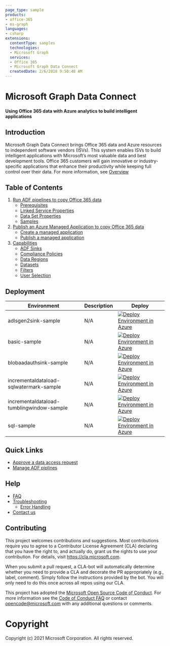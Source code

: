 ```yaml
---
page_type: sample
products:
- office-365
- ms-graph
languages:
- csharp
extensions:
  contentType: samples
  technologies:
  - Microsoft Graph
  services:
  - Office 365
  - Microsoft Graph Data Connect
  createdDate: 2/6/2018 9:50:48 AM
---
```

# Microsoft Graph Data Connect
#### Using Office 365 data with Azure analytics to build intelligent applications 

## Introduction 

Microsoft Graph Data Connect brings Office 365 data and Azure resources to independent software vendors (ISVs). This system enables ISVs to build intelligent applications with Microsoft’s most valuable data and best development tools. Office 365 customers will gain innovative or industry-specific applications that enhance their productivity while keeping full control over their data. For more information, see [Overview](https://github.com/OfficeDev/MS-Graph-Data-Connect/wiki)

## Table of Contents
1. [Run ADF pipelines to copy Office 365 data](https://github.com/OfficeDev/MS-Graph-Data-Connect/wiki/Run-Azure-Data-Factory-pipelines-to-copy-Office-365-Data)
    * [Prerequisites](https://github.com/OfficeDev/MS-Graph-Data-Connect/wiki/Run-Azure-Data-Factory-pipelines-to-copy-Office-365-Data#prerequisites)
    * [Linked Service Properties](https://github.com/OfficeDev/MS-Graph-Data-Connect/wiki/Run-Azure-Data-Factory-pipelines-to-copy-Office-365-Data#linked-service-properties)
    * [Data Set Properties](https://github.com/OfficeDev/MS-Graph-Data-Connect/wiki/Run-Azure-Data-Factory-pipelines-to-copy-Office-365-Data#dataset-properties)
    * [Samples](https://github.com/OfficeDev/MS-Graph-Data-Connect/wiki/Run-Azure-Data-Factory-pipelines-to-copy-Office-365-Data#samples)
2. [Publish an Azure Managed Application to copy Office 365 data](https://github.com/OfficeDev/MS-Graph-Data-Connect/wiki/Publish-an-Azure-Managed-Application-to-copy-Office-365-data)
    * [Create a managed application](https://github.com/OfficeDev/MS-Graph-Data-Connect/wiki/Publish-an-Azure-Managed-Application-to-copy-Office-365-data#step-2-create-a-managed-application)
    * [Publish a managed application](https://github.com/OfficeDev/MS-Graph-Data-Connect/wiki/Publish-an-Azure-Managed-Application-to-copy-Office-365-data#step-3-publish-a-managed-application)
3. [Capabilities](https://github.com/OfficeDev/MS-Graph-Data-Connect/wiki/Capabilities)
    * [ADF Sinks](https://github.com/OfficeDev/MS-Graph-Data-Connect/wiki/Capabilities#adf-sinks)
    * [Compliance Policies](https://github.com/OfficeDev/MS-Graph-Data-Connect/wiki/Capabilities#policies)
    * [Data Regions](https://github.com/OfficeDev/MS-Graph-Data-Connect/wiki/Capabilities#data-regions)
    * [Datasets](https://github.com/OfficeDev/MS-Graph-Data-Connect/wiki/Capabilities#datasets)
    * [Filters](https://github.com/OfficeDev/MS-Graph-Data-Connect/wiki/Capabilities#filters)
    * [User Selection](https://github.com/OfficeDev/MS-Graph-Data-Connect/wiki/Capabilities#user-selection)

## Deployment

| Environment | Description | Deploy |
|---|---|---|
|adlsgen2sink-sample|N/A|<a href="https://portal.azure.com/#create/Microsoft.Template/uri/https%3A%2F%2Fraw.githubusercontent.com%2FOfficeDev%2FMS-Graph-Data-Connect%2Fmaster%2FARMTemplates%2Fadlsgen2sink-sample%2Fazuredeploy.json"><img src="http://azuredeploy.net/deploybutton.png" alt="Deploy Environment in Azure" /></a>|
|basic-sample|N/A|<a href="https://portal.azure.com/#create/Microsoft.Template/uri/https%3A%2F%2Fraw.githubusercontent.com%2FOfficeDev%2FMS-Graph-Data-Connect%2Fmaster%2FARMTemplates%2Fbasic-sample%2Fazuredeploy.json"><img src="http://azuredeploy.net/deploybutton.png" alt="Deploy Environment in Azure" /></a>|
|blobaadauthsink-sample|N/A|<a href="https://portal.azure.com/#create/Microsoft.Template/uri/https%3A%2F%2Fraw.githubusercontent.com%2FOfficeDev%2FMS-Graph-Data-Connect%2Fmaster%2FARMTemplates%2Fblobaadauthsink-sample%2Fazuredeploy.json"><img src="http://azuredeploy.net/deploybutton.png" alt="Deploy Environment in Azure" /></a>|
|incrementaldataload-sqlwatermark-sample|N/A|<a href="https://portal.azure.com/#create/Microsoft.Template/uri/https%3A%2F%2Fraw.githubusercontent.com%2FOfficeDev%2FMS-Graph-Data-Connect%2Fmaster%2FARMTemplates%2Fincrementaldataload-sqlwatermark-sample%2Fazuredeploy.json"><img src="http://azuredeploy.net/deploybutton.png" alt="Deploy Environment in Azure" /></a>|
|incrementaldataload-tumblingwindow-sample|N/A|<a href="https://portal.azure.com/#create/Microsoft.Template/uri/https://portal.azure.com/#create/Microsoft.Template/uri/https%3A%2F%2Fraw.githubusercontent.com%2FOfficeDev%2FMS-Graph-Data-Connect%2Fmaster%2FARMTemplates%2Fincrementaldataload-tumblingwindow-sample%2Fazuredeploy.json"><img src="http://azuredeploy.net/deploybutton.png" alt="Deploy Environment in Azure" /></a>|
|sql-sample|N/A|<a href="https://portal.azure.com/#create/Microsoft.Template/uri/https%3A%2F%2Fraw.githubusercontent.com%2FOfficeDev%2FMS-Graph-Data-Connect%2Fmaster%2FARMTemplates%2Fsql-sample%2Fazuredeploy.json"><img src="http://azuredeploy.net/deploybutton.png" alt="Deploy Environment in Azure" /></a>|

## Quick Links
* [Approve a data access request](https://github.com/OfficeDev/MS-Graph-Data-Connect/wiki/Approving-a-data-access-request)
* [Manage ADF piplines](https://github.com/OfficeDev/MS-Graph-Data-Connect/wiki/Azure-Data-Factory-Quick-Links)

## Help
* [FAQ](https://github.com/OfficeDev/MS-Graph-Data-Connect/wiki/FAQ)  
* [Troubleshooting](https://github.com/OfficeDev/MS-Graph-Data-Connect/wiki/Troubleshooting)
    * [Error Handling](https://github.com/OfficeDev/MS-Graph-Data-Connect/wiki/Troubleshooting#errors)
* [Contact us](https://github.com/OfficeDev/MS-Graph-Data-Connect/wiki/Contact-Us)


## Contributing

This project welcomes contributions and suggestions.  Most contributions require you to agree to a
Contributor License Agreement (CLA) declaring that you have the right to, and actually do, grant us
the rights to use your contribution. For details, visit https://cla.microsoft.com.

When you submit a pull request, a CLA-bot will automatically determine whether you need to provide
a CLA and decorate the PR appropriately (e.g., label, comment). Simply follow the instructions
provided by the bot. You will only need to do this once across all repos using our CLA.

This project has adopted the [Microsoft Open Source Code of Conduct](https://opensource.microsoft.com/codeofconduct/).
For more information see the [Code of Conduct FAQ](https://opensource.microsoft.com/codeofconduct/faq/) or
contact [opencode@microsoft.com](mailto:opencode@microsoft.com) with any additional questions or comments.




# Copyright

Copyright (c) 2021 Microsoft Corporation. All rights reserved.